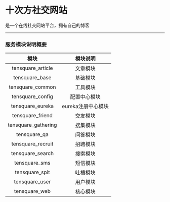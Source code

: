 # 十次方社交网站

是一个在线社交网站平台，拥有自己的博客

------



### 服务模块说明概要

|        模块         |      模块说明      |
| :-----------------: | :----------------: |
|  tensquare_article  |      文章模块      |
|   tensquare_base    |      基础模块      |
|  tensquare_common   |      工具模块      |
|  tensquare_config   |    配置中心模块    |
|  tensquare_eureka   | eureka注册中心模块 |
|  tensquare_friend   |      交友模块      |
| tensquare_gathering |      搜集模块      |
|    tensquare_qa     |      问答模块      |
|  tensquare_recruit  |      招聘模块      |
|  tensquare_search   |      搜索模块      |
|    tensquare_sms    |      短信模块      |
|   tensquare_spit    |      吐槽模块      |
|   tensquare_user    |      用户模块      |
|    tensquare_web    |      核心模块      |

